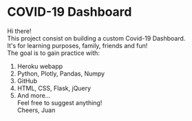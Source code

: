 # COVID-19 Dashboard

Hi there!\
This project consist on building a custom Covid-19 Dashboard.\
It's for learning purposes, family, friends and fun!\
The goal is to gain practice with:
1. Heroku webapp
2. Python, Plotly, Pandas, Numpy
3. GitHub
4. HTML, CSS, Flask, jQuery
5. And more...\
Feel free to suggest anything!\
Cheers, Juan
